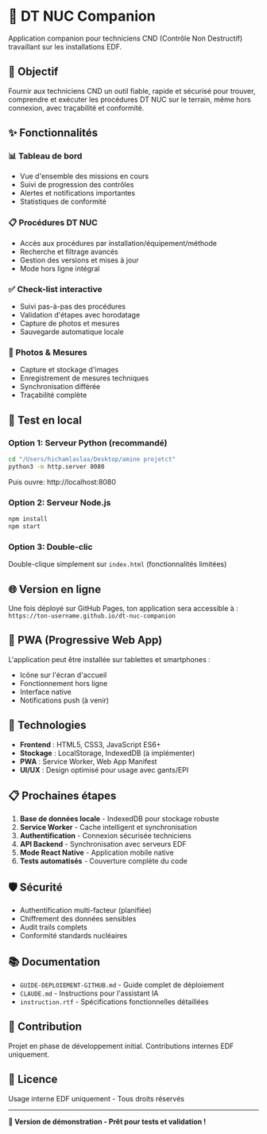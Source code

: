 # 🔧 DT NUC Companion

Application companion pour techniciens CND (Contrôle Non Destructif) travaillant sur les installations EDF.

## 🎯 Objectif

Fournir aux techniciens CND un outil fiable, rapide et sécurisé pour trouver, comprendre et exécuter les procédures DT NUC sur le terrain, même hors connexion, avec traçabilité et conformité.

## ✨ Fonctionnalités

### 📊 Tableau de bord
- Vue d'ensemble des missions en cours
- Suivi de progression des contrôles
- Alertes et notifications importantes
- Statistiques de conformité

### 📋 Procédures DT NUC
- Accès aux procédures par installation/équipement/méthode
- Recherche et filtrage avancés
- Gestion des versions et mises à jour
- Mode hors ligne intégral

### ✅ Check-list interactive
- Suivi pas-à-pas des procédures
- Validation d'étapes avec horodatage
- Capture de photos et mesures
- Sauvegarde automatique locale

### 📸 Photos & Mesures
- Capture et stockage d'images
- Enregistrement de mesures techniques
- Synchronisation différée
- Traçabilité complète

## 🚀 Test en local

### Option 1: Serveur Python (recommandé)
```bash
cd "/Users/hichamlaslaa/Desktop/amine projetct"
python3 -m http.server 8080
```

Puis ouvre: http://localhost:8080

### Option 2: Serveur Node.js
```bash
npm install
npm start
```

### Option 3: Double-clic
Double-clique simplement sur `index.html` (fonctionnalités limitées)

## 🌐 Version en ligne

Une fois déployé sur GitHub Pages, ton application sera accessible à :
`https://ton-username.github.io/dt-nuc-companion`

## 📱 PWA (Progressive Web App)

L'application peut être installée sur tablettes et smartphones :
- Icône sur l'écran d'accueil
- Fonctionnement hors ligne
- Interface native
- Notifications push (à venir)

## 🔧 Technologies

- **Frontend** : HTML5, CSS3, JavaScript ES6+
- **Stockage** : LocalStorage, IndexedDB (à implémenter)
- **PWA** : Service Worker, Web App Manifest
- **UI/UX** : Design optimisé pour usage avec gants/EPI

## 📋 Prochaines étapes

1. **Base de données locale** - IndexedDB pour stockage robuste
2. **Service Worker** - Cache intelligent et synchronisation
3. **Authentification** - Connexion sécurisée techniciens
4. **API Backend** - Synchronisation avec serveurs EDF
5. **Mode React Native** - Application mobile native
6. **Tests automatisés** - Couverture complète du code

## 🛡️ Sécurité

- Authentification multi-facteur (planifiée)
- Chiffrement des données sensibles
- Audit trails complets
- Conformité standards nucléaires

## 📚 Documentation

- `GUIDE-DEPLOIEMENT-GITHUB.md` - Guide complet de déploiement
- `CLAUDE.md` - Instructions pour l'assistant IA
- `instruction.rtf` - Spécifications fonctionnelles détaillées

## 🤝 Contribution

Projet en phase de développement initial. Contributions internes EDF uniquement.

## 📄 Licence

Usage interne EDF uniquement - Tous droits réservés

---

**🚀 Version de démonstration - Prêt pour tests et validation !**